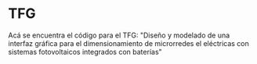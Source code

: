 # TFG
Acá se encuentra el código para el TFG: "Diseño y modelado de una interfaz gráfica para el dimensionamiento de microrredes el eléctricas con sistemas fotovoltaicos integrados con baterías"
